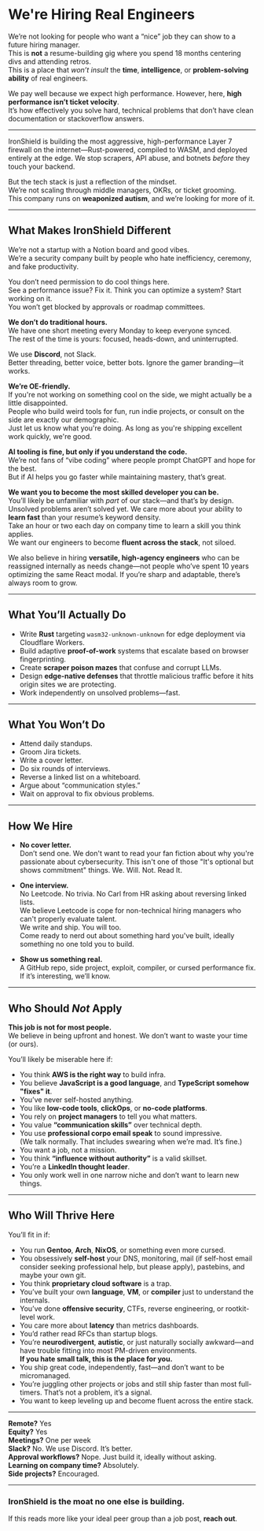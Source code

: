 # We're Hiring Real Engineers
We’re not looking for people who want a “nice” job they can show to a future hiring manager.  
This is **not** a resume-building gig where you spend 18 months centering divs and attending retros.  
This is a place that *won’t insult* the **time**, **intelligence**, or **problem-solving ability** of real engineers.

We pay well because we expect high performance. However, here, **high performance isn’t ticket velocity**.  
It’s how effectively you solve hard, technical problems that don’t have clean documentation or stackoverflow answers.

---

IronShield is building the most aggressive, high-performance Layer 7 firewall on the internet—Rust-powered, compiled to WASM, and deployed entirely at the edge. We stop scrapers, API abuse, and botnets *before* they touch your backend.

But the tech stack is just a reflection of the mindset.  
We’re not scaling through middle managers, OKRs, or ticket grooming.  
This company runs on **weaponized autism**, and we’re looking for more of it.

---

## What Makes IronShield Different

We’re not a startup with a Notion board and good vibes.  
We’re a security company built by people who hate inefficiency, ceremony, and fake productivity.

You don’t need permission to do cool things here.  
See a performance issue? Fix it. Think you can optimize a system? Start working on it.  
You won’t get blocked by approvals or roadmap committees.

**We don’t do traditional hours.**  
We have one short meeting every Monday to keep everyone synced.  
The rest of the time is yours: focused, heads-down, and uninterrupted.

We use **Discord**, not Slack.  
Better threading, better voice, better bots. Ignore the gamer branding—it works.

**We’re OE-friendly.**  
If you're not working on something cool on the side, we might actually be a little disappointed.  
People who build weird tools for fun, run indie projects, or consult on the side are exactly our demographic.  
Just let us know what you're doing. As long as you're shipping excellent work quickly, we're good.

**AI tooling is fine, but only if you understand the code.**  
We’re not fans of “vibe coding” where people prompt ChatGPT and hope for the best.  
But if AI helps you go faster while maintaining mastery, that’s great.

**We want you to become the most skilled developer you can be.**  
You’ll likely be unfamiliar with *part* of our stack—and that’s by design.  
Unsolved problems aren’t solved yet. We care more about your ability to **learn fast** than your resume’s keyword density.  
Take an hour or two each day on company time to learn a skill you think applies.  
We want our engineers to become **fluent across the stack**, not siloed.

We also believe in hiring **versatile, high-agency engineers** who can be reassigned internally as needs change—not people who’ve spent 10 years optimizing the same React modal. If you’re sharp and adaptable, there’s always room to grow.

---

## What You’ll Actually Do

- Write **Rust** targeting `wasm32-unknown-unknown` for edge deployment via Cloudflare Workers.
- Build adaptive **proof-of-work** systems that escalate based on browser fingerprinting.
- Create **scraper poison mazes** that confuse and corrupt LLMs.
- Design **edge-native defenses** that throttle malicious traffic before it hits origin sites we are protecting.
- Work independently on unsolved problems—fast.

---

## What You Won’t Do

- Attend daily standups.
- Groom Jira tickets.
- Write a cover letter.
- Do six rounds of interviews.
- Reverse a linked list on a whiteboard.
- Argue about “communication styles.”
- Wait on approval to fix obvious problems.

---

## How We Hire

- **No cover letter.**  
  Don’t send one. We don't want to read your fan fiction about why you're passionate about cybersecurity. This isn't one of those "It's optional but shows commitment" things. We. Will. Not. Read It.

- **One interview.**  
  No Leetcode. No trivia. No Carl from HR asking about reversing linked lists.  
  We believe Leetcode is cope for non-technical hiring managers who can't properly evaluate talent.  
  We write and ship. You will too.  
  Come ready to nerd out about something hard you've built, ideally something no one told you to build.

- **Show us something real.**  
  A GitHub repo, side project, exploit, compiler, or cursed performance fix.  
  If it’s interesting, we’ll know.

---

## Who Should *Not* Apply

**This job is not for most people.**  
We believe in being upfront and honest. We don’t want to waste your time (or ours).

You’ll likely be miserable here if:

- You think **AWS is the right way** to build infra.
- You believe **JavaScript is a good language**, and **TypeScript somehow "fixes" it**.
- You’ve never self-hosted anything.
- You like **low-code tools**, **clickOps**, or **no-code platforms**.
- You rely on **project managers** to tell you what matters.
- You value **“communication skills”** over technical depth.
- You use **professional corpo email speak** to sound impressive.  
  (We talk normally. That includes swearing when we’re mad. It’s fine.)
- You want a job, not a mission.
- You think **“influence without authority”** is a valid skillset.
- You’re a **LinkedIn thought leader**.
- You only work well in one narrow niche and don’t want to learn new things.

---

## Who Will Thrive Here

You’ll fit in if:

- You run **Gentoo**, **Arch**, **NixOS**, or something even more cursed.
- You obsessively **self-host** your DNS, monitoring, mail (if self-host email consider seeking professional help, but please apply), pastebins, and maybe your own git.
- You think **proprietary cloud software** is a trap.
- You’ve built your own **language**, **VM**, or **compiler** just to understand the internals.
- You’ve done **offensive security**, CTFs, reverse engineering, or rootkit-level work.
- You care more about **latency** than metrics dashboards.
- You’d rather read RFCs than startup blogs.
- You’re **neurodivergent**, **autistic**, or just naturally socially awkward—and have trouble fitting into most PM-driven environments.  
  **If you hate small talk, this is the place for you.**
- You ship great code, independently, fast—and don’t want to be micromanaged.
- You’re juggling other projects or jobs and still ship faster than most full-timers. That’s not a problem, it’s a signal.
- You want to keep leveling up and become fluent across the entire stack.

---

**Remote?** Yes  
**Equity?** Yes  
**Meetings?** One per week  
**Slack?** No. We use Discord. It’s better.  
**Approval workflows?** Nope. Just build it, ideally without asking.  
**Learning on company time?** Absolutely.  
**Side projects?** Encouraged.

---

### IronShield is the moat no one else is building.  
If this reads more like your ideal peer group than a job post, **reach out**.